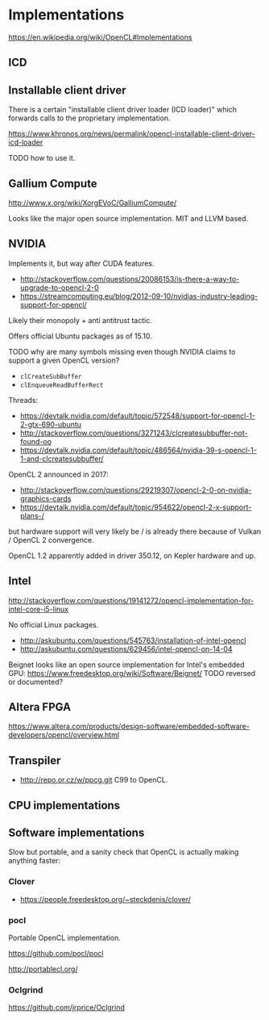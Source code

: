 # Implementations

<https://en.wikipedia.org/wiki/OpenCL#Implementations>

## ICD

## Installable client driver

There is a certain "installable client driver loader (ICD loader)" which forwards calls to the proprietary implementation.

<https://www.khronos.org/news/permalink/opencl-installable-client-driver-icd-loader>

TODO how to use it.

## Gallium Compute

<http://www.x.org/wiki/XorgEVoC/GalliumCompute/>

Looks like the major open source implementation. MIT and LLVM based.

## NVIDIA

Implements it, but way after CUDA features.

- <http://stackoverflow.com/questions/20086153/is-there-a-way-to-upgrade-to-opencl-2-0>
- <https://streamcomputing.eu/blog/2012-09-10/nvidias-industry-leading-support-for-opencl/>

Likely their monopoly + anti antitrust tactic.

Offers official Ubuntu packages as of 15.10.

TODO why are many symbols missing even though NVIDIA claims to support a given OpenCL version?

- `clCreateSubBuffer`
- `clEnqueueReadBufferRect`

Threads:

- <https://devtalk.nvidia.com/default/topic/572548/support-for-opencl-1-2-gtx-690-ubuntu>
- <http://stackoverflow.com/questions/3271243/clcreatesubbuffer-not-found-oo>
- <https://devtalk.nvidia.com/default/topic/486564/nvidia-39-s-opencl-1-1-and-clcreatesubbuffer/>

OpenCL 2 announced in 2017:

- <http://stackoverflow.com/questions/29219307/opencl-2-0-on-nvidia-graphics-cards>
- <https://devtalk.nvidia.com/default/topic/954622/opencl-2-x-support-plans-/>

but hardware support will very likely be / is already there because of Vulkan / OpenCL 2 convergence.

OpenCL 1.2 apparently added in driver 350.12, on Kepler hardware and up.

## Intel

<http://stackoverflow.com/questions/19141272/opencl-implementation-for-intel-core-i5-linux>

No official Linux packages.

- <http://askubuntu.com/questions/545763/installation-of-intel-opencl>
- <http://askubuntu.com/questions/629456/intel-opencl-on-14-04>

Beignet looks like an open source implementation for Intel's embedded GPU: <https://www.freedesktop.org/wiki/Software/Beignet/> TODO reversed or documented?

## Altera FPGA

<https://www.altera.com/products/design-software/embedded-software-developers/opencl/overview.html>

## Transpiler

- <http://repo.or.cz/w/ppcg.git> C99 to OpenCL.

## CPU implementations

## Software implementations

Slow but portable, and a sanity check that OpenCL is actually making anything faster:

### Clover

- <https://people.freedesktop.org/~steckdenis/clover/>

### pocl

Portable OpenCL implementation.

<https://github.com/pocl/pocl>

<http://portablecl.org/>

### Oclgrind

<https://github.com/jrprice/Oclgrind>
